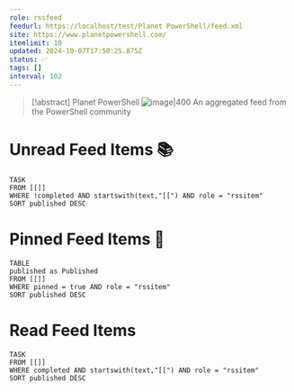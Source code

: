 ```yaml
---
role: rssfeed
feedurl: https://localhost/test/Planet PowerShell/feed.xml
site: https://www.planetpowershell.com/
itemlimit: 10
updated: 2024-10-07T17:50:25.875Z
status: ✅
tags: []
interval: 102
---
```

> [!abstract] Planet PowerShell
> <span class="rss-image">![image|400](https://www.planetpowershell.com/Content/Logo.png)</span> An aggregated feed from the PowerShell community

# Unread Feed Items 📚
~~~dataview
TASK
FROM [[]]
WHERE !completed AND startswith(text,"[[") AND role = "rssitem"
SORT published DESC
~~~

# Pinned Feed Items 📍
~~~dataview
TABLE
published as Published
FROM [[]]
WHERE pinned = true AND role = "rssitem"
SORT published DESC
~~~

# Read Feed Items
~~~dataview
TASK
FROM [[]]
WHERE completed AND startswith(text,"[[") AND role = "rssitem"
SORT published DESC
~~~